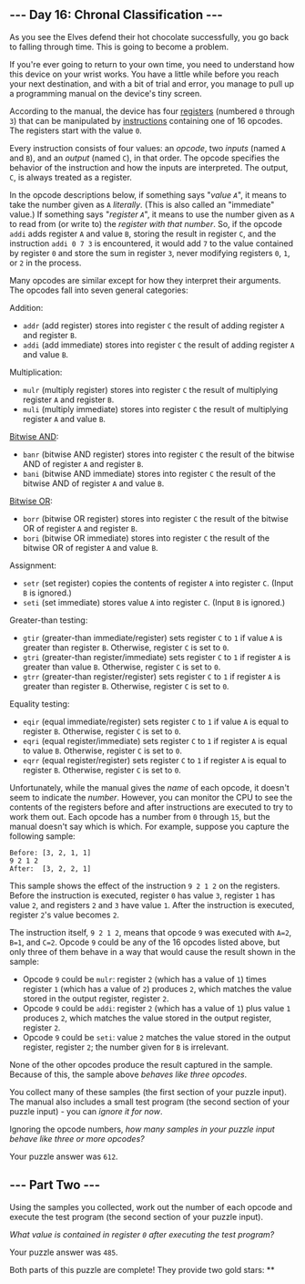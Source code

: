 --- Day 16: Chronal Classification ---
--------------------------------------

As you see the Elves defend their hot chocolate successfully, you go
back to falling through time. This is going to become a problem.

If you're ever going to return to your own time, you need to understand
how this device on your wrist works. You have a little while before you
reach your next destination, and with a bit of trial and error, you
manage to pull up a programming manual on the device's tiny screen.

According to the manual, the device has four [registers] (numbered `0`
through `3`) that can be manipulated by [instructions] containing one
of 16 opcodes. The registers start with the value `0`.

Every instruction consists of four values: an *opcode*, two *inputs*
(named `A` and `B`), and an *output* (named `C`), in that order. The
opcode specifies the behavior of the instruction and how the inputs are
interpreted. The output, `C`, is always treated as a register.

In the opcode descriptions below, if something says "*value `A`*", it
means to take the number given as `A` *literally*. (This is also called
an "immediate" value.) If something says "*register `A`*", it means to
use the number given as `A` to read from (or write to) the *register
with that number*. So, if the opcode `addi` adds register `A` and value
`B`, storing the result in register `C`, and the instruction
`addi 0 7 3` is encountered, it would add `7` to the value contained by
register `0` and store the sum in register `3`, never modifying
registers `0`, `1`, or `2` in the process.

Many opcodes are similar except for how they interpret their arguments.
The opcodes fall into seven general categories:

Addition:

-   `addr` (add register) stores into register `C` the result of adding
    register `A` and register `B`.
-   `addi` (add immediate) stores into register `C` the result of adding
    register `A` and value `B`.

Multiplication:

-   `mulr` (multiply register) stores into register `C` the result of
    multiplying register `A` and register `B`.
-   `muli` (multiply immediate) stores into register `C` the result of
    multiplying register `A` and value `B`.

[Bitwise AND]:

-   `banr` (bitwise AND register) stores into register `C` the result of
    the bitwise AND of register `A` and register `B`.
-   `bani` (bitwise AND immediate) stores into register `C` the result
    of the bitwise AND of register `A` and value `B`.

[Bitwise OR]:

-   `borr` (bitwise OR register) stores into register `C` the result of
    the bitwise OR of register `A` and register `B`.
-   `bori` (bitwise OR immediate) stores into register `C` the result of
    the bitwise OR of register `A` and value `B`.

Assignment:

-   `setr` (set register) copies the contents of register `A` into
    register `C`. (Input `B` is ignored.)
-   `seti` (set immediate) stores value `A` into register `C`. (Input
    `B` is ignored.)

Greater-than testing:

-   `gtir` (greater-than immediate/register) sets register `C` to `1` if
    value `A` is greater than register `B`. Otherwise, register `C` is
    set to `0`.
-   `gtri` (greater-than register/immediate) sets register `C` to `1` if
    register `A` is greater than value `B`. Otherwise, register `C` is
    set to `0`.
-   `gtrr` (greater-than register/register) sets register `C` to `1` if
    register `A` is greater than register `B`. Otherwise, register `C`
    is set to `0`.

Equality testing:

-   `eqir` (equal immediate/register) sets register `C` to `1` if value
    `A` is equal to register `B`. Otherwise, register `C` is set to `0`.
-   `eqri` (equal register/immediate) sets register `C` to `1` if
    register `A` is equal to value `B`. Otherwise, register `C` is set
    to `0`.
-   `eqrr` (equal register/register) sets register `C` to `1` if
    register `A` is equal to register `B`. Otherwise, register `C` is
    set to `0`.

Unfortunately, while the manual gives the *name* of each opcode, it
doesn't seem to indicate the *number*. However, you can monitor the CPU
to see the contents of the registers before and after instructions are
executed to try to work them out. Each opcode has a number from `0`
through `15`, but the manual doesn't say which is which. For example,
suppose you capture the following sample:

    Before: [3, 2, 1, 1]
    9 2 1 2
    After:  [3, 2, 2, 1]

This sample shows the effect of the instruction `9 2 1 2` on the
registers. Before the instruction is executed, register `0` has value
`3`, register `1` has value `2`, and registers `2` and `3` have value
`1`. After the instruction is executed, register `2`'s value becomes
`2`.

The instruction itself, `9 2 1 2`, means that opcode `9` was executed
with `A=2`, `B=1`, and `C=2`. Opcode `9` could be any of the 16 opcodes
listed above, but only three of them behave in a way that would cause
the result shown in the sample:

-   Opcode `9` could be `mulr`: register `2` (which has a value of `1`)
    times register `1` (which has a value of `2`) produces `2`, which
    matches the value stored in the output register, register `2`.
-   Opcode `9` could be `addi`: register `2` (which has a value of `1`)
    plus value `1` produces `2`, which matches the value stored in the
    output register, register `2`.
-   Opcode `9` could be `seti`: value `2` matches the value stored in
    the output register, register `2`; the number given for `B` is
    irrelevant.

None of the other opcodes produce the result captured in the sample.
Because of this, the sample above *behaves like three opcodes*.

You collect many of these samples (the first section of your puzzle
input). The manual also includes a small test program (the second
section of your puzzle input) - you can *ignore it for now*.

Ignoring the opcode numbers, *how many samples in your puzzle input
behave like three or more opcodes?*

Your puzzle answer was `612`.

--- Part Two ---
----------------

Using the samples you collected, work out the number of each opcode and
execute the test program (the second section of your puzzle input).

*What value is contained in register `0` after executing the test
program?*

Your puzzle answer was `485`.

Both parts of this puzzle are complete! They provide two gold stars:
\*\*

  [registers]: https://en.wikipedia.org/wiki/Hardware_register
  [instructions]: https://en.wikipedia.org/wiki/Instruction_set_architecture#Instructions
  [Bitwise AND]: https://en.wikipedia.org/wiki/Bitwise_AND
  [Bitwise OR]: https://en.wikipedia.org/wiki/Bitwise_OR
